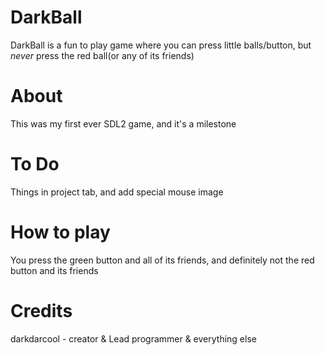 # DarkBall

DarkBall is a fun to play game where you can press little balls/button, but _never_ press the red ball(or any of its friends)

# About

This was my first ever SDL2 game, and it's a milestone

# To Do

Things in project tab, and add special mouse image

# How to play

You press the green button and all of its friends, and definitely not the red button and its friends

# Credits

darkdarcool - creator & Lead programmer & everything else